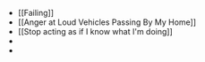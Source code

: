 - [[Failing]]
- [[Anger at Loud Vehicles Passing By My Home]]
- [[Stop acting as if I know what I'm doing]]
-
-